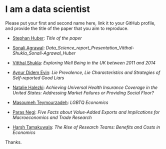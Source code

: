 # I am a data scientist

Please put your first and second name here, link it to your GitHub profile, and provide the title of the paper that you aim to reproduce. 

- [Stephan Huber](https://github.com/hubchev): _Title of the paper_
 
- [Sonali Agrawal](https://github.com/SonaliAgraw): _Data_Science_report_Presentation_Vitthal-Shukla_Sonali-Agrawal_Huber_

- [Vitthal Shukla](https://github.com/VitthalGit): _Exploring Well Being in the UK between 2011 and 2014_


- [Aynur Didem Evin](https://github.com/didemevin): _Lie Prevalence, Lie Characteristics and Strategies of Self-reported Good Liars_
- [Natalie Halezki](https://github.com/HalNatalie): _Achieving Universal Health Insurance Coverage in the United States: Addressing Market Failures or Providing Social Floor?_
- [Masoumeh Teymourzadeh](https://github.com/Mastanetmr): _LGBTQ Economics_
- [Paras Negi](https://github.com/ParasNegi88): _Five Facts about Value-Added Exports and Implications for Macroeconomics and Trade Research_
- [Harsh Tamakuwala](https://github.com/harshtamakuwala/ds_summer23.git): _The Rise of Research Teams: Benefits and Costs in Economics_
  


Thanks. 
